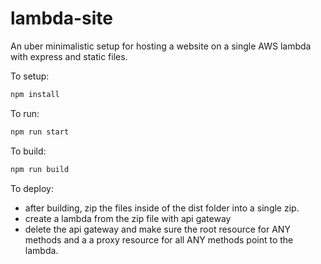 # lambda-site

An uber minimalistic setup for hosting a website on a single AWS lambda with express and static files.

To setup:
```bash
npm install
```

To run:
```bash
npm run start
```

To build:
```bash
npm run build
```

To deploy:

* after building, zip the files inside of the dist folder into a single zip. 
* create a lambda from the zip file with api gateway
* delete the api gateway and make sure the root resource for ANY methods and a a proxy resource for all ANY methods point to the lambda.

